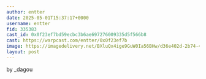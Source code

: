 ```yaml
---
author: entter
date: 2025-05-01T15:37:17+0000
username: entter
fid: 335383
cast_id: 0x0f23ef7bd59ecbc3b6ae697276009335d5f566b8
cast: https://warpcast.com/entter/0x0f23ef7b
image: https://imagedelivery.net/BXluQx4ige9GuW0Ia56BHw/d36e402d-2b74-4638-d68b-bb06d1f9f200/original
layout: post
---
```

by _dagou  

<img src='https://imagedelivery.net/BXluQx4ige9GuW0Ia56BHw/d36e402d-2b74-4638-d68b-bb06d1f9f200/original' alt='' referrerpolicy='no-referrer'/>